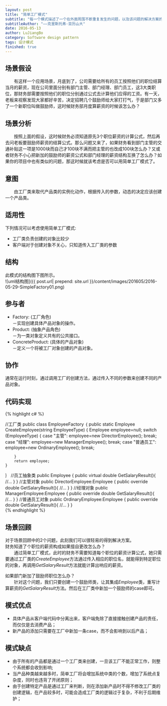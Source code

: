 ```yaml
---
layout: post
title: "简单工厂模式"
subtitle: "每一个模式描述了一个在外面周围不断重复发生的问题，以及该问题的解决方案的核心。这样，你就能一次又一次地使用该方案而不必做重复劳动。"
subtitleAuthor: "——克里斯托弗·亚历山大"
date: 2016-05-13
author: LuJiangBo
category: Software design pattern
tags: 设计模式
finished: true
---
```


## 场景假设 
&emsp;&emsp;有这样一个应用场景，月底到了，公司需要给所有的员工按照他们的职位结算当月的薪资，现在公司里面分别有部门主管、部门经理、部门员工，这3大类职位，那财务部需要按照他们的职位分别通过公式去计算他们应得的工资。有一天，老板来视察发现大家都好辛苦，决定招聘几个鼓励师给大家打打气，于是部门又多了一个新职位叫做鼓励师，这时候财务部月度算薪资的时候该怎么办？



## 场景分析

&emsp;&emsp;按照上面的假设，这时候财务必须知道原先3个职位薪资的计算公式，然后再去问老板要鼓励师薪资的结算公式。那么问题又来了，如果财务看到部门主管的交通补贴这一项是1000块而自己才100块不满而把主管的也改成100块怎么办？又或者财务不小心把新加的鼓励师的薪资公式和部门经理的薪资结构互换了怎么办？如果你的项目中也有类似的问题，那这时候就该考虑是否可以用简单工厂模式了。

## 意图

&emsp;&emsp;由工厂类来取代产品类的实例化动作，根据传入的参数，动态的决定应该创建一个产品类。


## 适用性 
下列情况可以考虑使用简单工厂模式: 

* 工厂类负责创建的对象比较少  
* 客户端对于创建对象不关心，只知道传入工厂类的参数

## 结构 
此模式的结构图下图所示。  
	![uml结构图]({{ post.url| prepend: site.url  }}/content/images/201605/2016-05-29-SimpleFactory01.png) 

## 参与者
* Factory: (工厂角色)  
	－实现创建具体产品对象的操作。
* Product: (抽象产品角色)  
	－为一类对象定义共有的公共接口。  
* ConcreteProduct: (具体的产品对象)  
	－定义一个将被工厂对象创建的产品对象。

## 协作  

通常在运行时刻，通过调用工厂的创建方法，通过传入不同的参数来创建不同的产品对象。

## 代码实现
{% highlight c# %}  

//工厂类
public class EmployeeFactory
｛
    public static Employee CreateEmployee(string EmployeeType)
    {
        Employee employee=null;
        switch (EmployeeType)
        {
            case "主管":
                employee=new DirectorEmployee();
                break;
            case "经理":
                employee=new ManagerEmployee();
                break;
            case "普通员工":
                employee=new OrdinaryEmployee();
                break;
            
        }
        return employee;
    }
｝
//员工抽象类
public Employee
{
    public virtual double GetSalaryResult(){
        //...
    }
}
//主管对象
public DirectorEmployee:Employee
{
    public override double GetSalaryResult(){
        //...
    }
}
//经理对象
public ManagerEmployee:Employee
{
    public override double GetSalaryResult(){
        //...
    }
}
//普通员工对象
public OrdinaryEmployee:Employee
{
    public override double GetSalaryResult(){
        //...
    }
}  
{% endhighlight %}

## 场景回顾  
对于场景回顾中的2个问题，此刻我们可以很轻易的得到解决方案。  
财务知道了个职位的薪资构成如果擅自更改怎么办？  
&emsp;&emsp;通过简单工厂模式，此时的财务不需要知道每个职位的薪资计算公式，她只需要通过工厂类的*CreateEmployee*方法通过传入相应的职位名，就能得到特定职位的对象，再调用*GetSalaryResult*方法就能计算出响应的薪资。  

如果部门新加了鼓励师职位怎么办？  
&emsp;&emsp;针对这个问题，我们只要创建一个鼓励师类，让其集成*Employee*类，重写计算薪资的*GetSalaryResult*方法。然后在工厂类中新加一个鼓励师的case即可。

## 模式优点  
* 具体产品从客户端代码中分离出来，客户端免除了直接接触创建产品的责任，而仅仅是去消费产品；
* 新产品的添加只需要在工厂中新加一条case，而不会影响到以后产品；

## 模式缺点  
* 由于所有的产品都是通过一个工厂类来创建，一旦该工厂不能正常工作，则整个系统都会收到影响;
* 当产品种类越来越多时，简单工厂将会增加系统中类的个数，增加了系统点复杂度，同时也违背了开闭原则；
* 由于创建特定产品是通过工厂来判断，则在添加新产品时不得不修改工厂类的创建逻辑，在产品较多时，可能会造成工厂类的逻辑过于复杂，不利于后期维护；








